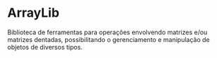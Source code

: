 # ArrayLib
Biblioteca de ferramentas para operações envolvendo matrizes e/ou matrizes dentadas, possibilitando o gerenciamento e manipulação de objetos de diversos tipos.
